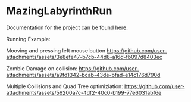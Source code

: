 # MazingLabyrinthRun

Documentation for the project can be found [here](https://kockataepich.github.io/MazingLabyrinthRun/).

Running Example:

Mooving and pressing left mouse button
https://github.com/user-attachments/assets/3e8efe47-b7cb-44d8-a16d-fb097d8403ec

Zombie Damage on collision:
https://github.com/user-attachments/assets/a9fd1342-bcab-43de-bfad-e14c176d790d

Multiple Collisions and Quad Tree optimiziation:
https://github.com/user-attachments/assets/56200a7c-4df2-40c0-b199-77e6031abf6e

